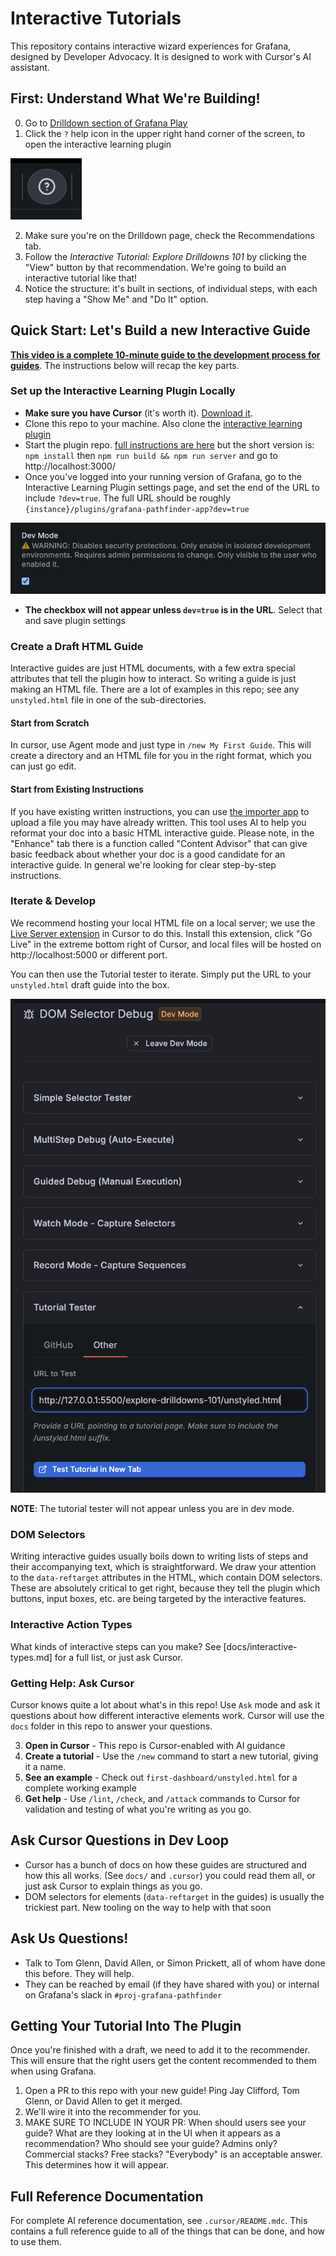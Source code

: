 # Interactive Tutorials

This repository contains interactive wizard experiences for Grafana, designed by
Developer Advocacy. It is designed to work with Cursor's AI assistant.

## First: Understand What We're Building!

0. Go to [Drilldown section of Grafana Play](https://play.grafana.org/drilldown)
1. Click the `?` help icon in the upper right hand corner of the screen, to open the interactive learning plugin

![Interactive Learning Icon](docs/img/icon.png)

2. Make sure you're on the Drilldown page, check the Recommendations tab.
3. Follow the _Interactive Tutorial: Explore Drilldowns 101_ by clicking the "View" button by that recommendation. We're going to build
an interactive tutorial like that!
4. Notice the structure: it's built in sections, of individual steps, with each step having a "Show Me" and "Do It" option.

## Quick Start: Let's Build a new Interactive Guide

**[This video is a complete 10-minute guide to the development process for guides](https://drive.google.com/file/d/1YTOrwTRna6YXJ6-GLkkZH-qv8J6h967j/view?usp=sharing)**.  The instructions below will recap the key parts.

### Set up the Interactive Learning Plugin Locally

* **Make sure you have Cursor** (it's worth it). [Download it](https://cursor.com/downloads).
* Clone this repo to your machine.  Also clone the [interactive learning plugin](https://github.com/grafana/grafana-pathfinder-app)
* Start the plugin repo.  [full instructions are here](https://github.com/grafana/grafana-pathfinder-app/blob/main/docs/developer/LOCAL_DEV.md) but the short version is: `npm install` then `npm run build && npm run server` and go to http://localhost:3000/
* Once you've logged into your running version of Grafana, go to the Interactive Learning Plugin settings page, and set the
end of the URL to include `?dev=true`. The full URL should be roughly `{instance}/plugins/grafana-pathfinder-app?dev=true`

![Dev Mode](docs/img/dev-mode.png)

* **The checkbox will not appear unless `dev=true` is in the URL**. Select that and save plugin settings

### Create a Draft HTML Guide

Interactive guides are just HTML documents, with a few extra special attributes that tell the plugin how
to interact.  So writing a guide is just making an HTML file. There are a lot of examples in this repo; see 
any `unstyled.html` file in one of the sub-directories.

#### Start from Scratch

In cursor, use Agent mode and just type in `/new My First Guide`.  This will create a directory and an HTML
file for you in the right format, which you can just go edit.

#### Start from Existing Instructions

If you have existing written instructions, you can use [the importer app](https://pathfinder-importer.vercel.app/) to upload 
a file you may have already written. This tool uses AI to help you reformat your doc into a basic
HTML interactive guide. Please note, in the "Enhance" tab there is a function called "Content Advisor" that can give basic 
feedback about whether your doc is a good candidate for an interactive guide. In general we're looking for clear step-by-step
instructions.

### Iterate & Develop

We recommend hosting your local HTML file on a local server; we use the [Live Server extension](https://marketplace.cursorapi.com/items/?itemName=ritwickdey.LiveServer) in Cursor to do this. Install this extension, click "Go Live" in the extreme bottom right of Cursor, and
local files will be hosted on http://localhost:5000 or different port.

You can then use the Tutorial tester to iterate. Simply put the URL to your `unstyled.html` draft guide into the box.

![Test Tutorial](docs/img/test-tutorial.png)

**NOTE**: The tutorial tester will not appear unless you are in dev mode.

### DOM Selectors

Writing interactive guides usually boils down to writing lists of steps and their accompanying text, which is 
straightforward. We draw your attention to the `data-reftarget` attributes in the HTML, which contain DOM selectors.
These are absolutely critical to get right, because they tell the plugin which buttons, input boxes, etc. are being
targeted by the interactive features.

### Interactive Action Types

What kinds of interactive steps can you make?  See [docs/interactive-types.md] for a full list, or 
just ask Cursor.

### Getting Help: Ask Cursor

Cursor knows quite a lot about what's in this repo!  Use `Ask` mode and ask it 
questions about how different interactive elements work. Cursor will use the `docs` 
folder in this repo to answer your questions.

3. **Open in Cursor** - This repo is Cursor-enabled with AI guidance
4. **Create a tutorial** - Use the `/new` command to start a new tutorial, giving it a name.
5. **See an example** - Check out `first-dashboard/unstyled.html` for a complete working example
6. **Get help** - Use `/lint`, `/check`, and `/attack` commands to Cursor for validation and testing of what you're writing as you go.

## Ask Cursor Questions in Dev Loop

* Cursor has a bunch of docs on how these guides are structured and how this all works. (See `docs/` and `.cursor`)
you could read them all, or just ask Cursor to explain things as you go.
* DOM selectors for elements (`data-reftarget` in the guides) is usually the trickiest part. New tooling on the way
to help with that soon

## Ask Us Questions!

* Talk to Tom Glenn, David Allen, or Simon Prickett, all of whom have done this before. They will help.
* They can be reached by email (if they have shared with you) or internal on Grafana's slack in `#proj-grafana-pathfinder`

## Getting Your Tutorial Into The Plugin

Once you're finished with a draft, we need to add it to the recommender. This will 
ensure that the right users get the content recommended to them when using Grafana.

1. Open a PR to this repo with your new guide! Ping Jay Clifford, Tom Glenn, or
David Allen to get it merged.
2. We'll wire it into the recommender for you.
3. MAKE SURE TO INCLUDE IN YOUR PR:  When should users see your guide? What are they looking at in the UI when it appears as a recommendation? Who should see your guide? Admins only?  Commercial stacks?  Free stacks? "Everybody" is an acceptable answer.  This determines how it will appear.

## Full Reference Documentation

For complete AI reference documentation, see `.cursor/README.mdc`.  This contains
a full reference guide to all of the things that can be done, and how to use them.
